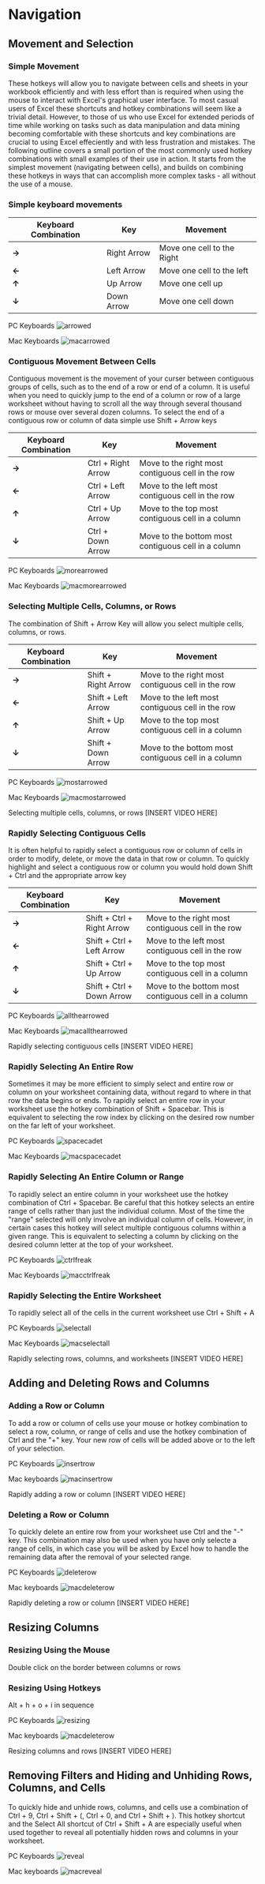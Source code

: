 # Navigation

## Movement and Selection

### Simple Movement

These hotkeys will allow you to navigate between cells and sheets in your workbook efficiently and with less effort than is required when using the mouse to interact with Excel's graphical user interface. To most casual users of Excel these shortcuts and hotkey combinations will seem like a trivial detail. However, to those of us who use Excel for extended periods of time while working on tasks such as data manipulation and data mining becoming comfortable with these shortcuts and key combinations are crucial to using Excel effeciently and with less frustration and mistakes. The following outline covers a small portion of the most commonly used hotkey combinations with small examples of their use in action. It starts from the simplest movement (navigating between cells), and builds on combining these hotkeys in ways that can accomplish more complex tasks - all without the use of a mouse.


### Simple keyboard movements

Keyboard Combination | Key | Movement
------------ | ------------- | -------------
**->** | Right Arrow | Move one cell to the Right
**<-** | Left Arrow | Move one cell to the left
**↑**   | Up Arrow | Move one cell up
**↓**   | Down Arrow | Move one cell down

PC Keyboards
![arrowed](Assets/PCKeyboard/Arrows.png)

Mac Keyboards
![macarrowed](Assets/MacKeyboard/MacArrows.png)

### Contiguous Movement Between Cells

Contiguous movement is the movement of your curser between contiguous groups of cells, such as to the end of a row or end of a column. It is useful when you need to quickly jump to the end of a column or row of a large worksheet without having to scroll all the way through several thousand rows or mouse over several dozen columns.  To select the end of a contiguous row or column of data simple use Shift + Arrow keys

Keyboard Combination | Key | Movement
------------ | ------------- | -------------
**->** | Ctrl + Right Arrow | Move to the right most contiguous cell in the row
**<-** | Ctrl + Left Arrow | Move to the left most contiguous cell in the row
**↑**   | Ctrl + Up Arrow | Move to the top most contiguous cell in a column
**↓**   | Ctrl + Down Arrow | Move to the bottom most contiguous cell in a column

PC Keyboards
![morearrowed](Assets/PCKeyboard/ArrowsCtrl.png)

Mac Keyboards
![macmorearrowed](Assets/MacKeyboard/MacACtrlrrows.png)

### Selecting Multiple Cells, Columns, or Rows

The combination of Shift + Arrow Key will allow you select multiple cells, columns, or rows.

Keyboard Combination | Key | Movement
------------ | ------------- | -------------
**->** | Shift + Right Arrow | Move to the right most contiguous cell in the row
**<-** | Shift + Left Arrow | Move to the left most contiguous cell in the row
**↑**   | Shift + Up Arrow | Move to the top most contiguous cell in a column
**↓**   | Shift + Down Arrow | Move to the bottom most contiguous cell in a column

PC Keyboards
![mostarrowed](Assets/PCKeyboard/ArrowsShift.png)

Mac Keyboards
![macmostarrowed](Assets/MacKeyboard/MacShiftArrows.png)

Selecting multiple cells, columns, or rows
[INSERT VIDEO HERE]

### Rapidly Selecting Contiguous Cells
It is often helpful to rapidly select a contiguous row or column of cells in order to modify, delete, or move the data in that row or column. To quickly highlight and select a contiguous row or column you would hold down Shift + Ctrl and the appropriate arrow key

Keyboard Combination | Key | Movement
------------ | ------------- | -------------
**->** | Shift + Ctrl + Right Arrow | Move to the right most contiguous cell in the row
**<-** | Shift + Ctrl + Left Arrow | Move to the left most contiguous cell in the row
**↑**   | Shift + Ctrl + Up Arrow | Move to the top most contiguous cell in a column
**↓**   | Shift + Ctrl + Down Arrow | Move to the bottom most contiguous cell in a column

PC Keyboards
![allthearrowed](Assets/PCKeyboard/ArrowsShiftCtrl.png)

Mac Keyboards
![macallthearrowed](Assets/MacKeyboard/MacShiftCtrlArrows.png)

Rapidly selecting contiguous cells
[INSERT VIDEO HERE]

### Rapidly Selecting An Entire Row

Sometimes it may be more efficient to simply select and entire row or column on your worksheet containing data, without regard to where in that row the data begins or ends. To rapidly select an entire row in your worksheet use the hotkey combination of Shift + Spacebar. This is equivalent to selecting the row index by clicking on the desired row number on the far left of your worksheet.

PC Keyboards
![spacecadet](Assets/PCKeyboard/ShiftSpace.png)

Mac Keyboards
![macspacecadet](Assets/MacKeyboard/MacShiftSpacebar.png)

### Rapidly Selecting An Entire Column or Range

To rapidly select an entire column in your worksheet use the hotkey combination of Ctrl + Spacebar. Be careful that this hotkey selects an entire range of cells rather than just the individual column. Most of the time the "range" selected will only involve an individual column of cells. However, in certain cases this hotkey will select multiple contiguous columns within a given range. This is equivalent to selecting a column by clicking on the desired column letter at the top of your worksheet.

PC Keyboards
![ctrlfreak](Assets/PCKeyboard/CtrlSpace.png)

Mac Keyboards
![macctrlfreak](Assets/MacKeyboard/MacCtrlPlus.png)

### Rapidly Selecting the Entire Worksheet
To rapidly select all of the cells in the current worksheet use Ctrl + Shift + A

PC Keyboards
![selectall](Assets/PCKeyboard/SelectAll.png)

Mac Keyboards
![macselectall](Assets/MacKeyboard/MacSelectAll.png)

Rapidly selecting rows, columns, and worksheets
[INSERT VIDEO HERE]

## Adding and Deleting Rows and Columns

### Adding a Row or Column

To add a row or column of cells use your mouse or hotkey combination to select a row, column, or range of cells and use the hotkey combination of Ctrl and the "+" key. Your new row of cells will be added above or to the left of your selection.

PC Keyboards
![insertrow](Assets/PCKeyboard/CtrlPlus.png)

Mac keyboards
![macinsertrow](Assets/MacKeyboard/MacCtrlPlus.png)

Rapidly adding a row or column
[INSERT VIDEO HERE]

### Deleting a Row or Column

To quickly delete an entire row from your worksheet use Ctrl and the "-" key. This combination may also be used when you have only selecte a range of cells, in which case you will be asked by Excel how to handle the remaining data after the removal of your selected range.

PC Keyboards
![deleterow](Assets/PCKeyboard/CtrlMinus.png)

Mac keyboards
![macdeleterow](Assets/MacKeyboard/MacCtrlMinus.png)

Rapidly deleting a row or column
[INSERT VIDEO HERE]

## Resizing Columns

### Resizing Using the Mouse
Double click on the border between columns or rows

### Resizing Using Hotkeys

Alt + h + o + i in sequence

PC Keyboards
![resizing](Assets/PCKeyboard/ResizingKeys.png)

Mac keyboards
![macdeleterow](Assets/MacKeyboard/MacResize.png)

Resizing columns and rows
[INSERT VIDEO HERE]

## Removing Filters and Hiding and Unhiding Rows, Columns, and Cells

To quickly hide and unhide rows, columns, and cells use a combination of Ctrl + 9, Ctrl + Shift + (, Ctrl + 0, and Ctrl + Shift + ). This hotkey shortcut and the Select All shortcut of Ctrl + Shift + A are especially useful when used together to reveal all potentially hidden rows and columns in your worksheet.

PC Keyboards
![reveal](link.png)

Mac keyboards
![macreveal](linkg.png)



